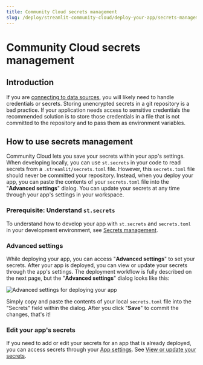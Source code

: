 ```yaml
---
title: Community Cloud secrets management
slug: /deploy/streamlit-community-cloud/deploy-your-app/secrets-management
---
```


# Community Cloud secrets management

## Introduction

If you are [connecting to data sources](/develop/tutorials/databases), you will likely need to handle credentials or secrets. Storing unencrypted secrets in a git repository is a bad practice. If your application needs access to sensitive credentials the recommended solution is to store those credentials in a file that is not committed to the repository and to pass them as environment variables.

## How to use secrets management

Community Cloud lets you save your secrets within your app's settings. When developing locally, you can use `st.secrets` in your code to read secrets from a `.streamlit/secrets.toml` file. However, this `secrets.toml` file should never be committed your repository. Instead, when you deploy your app, you can paste the contents of your `secrets.toml` file into the "**Advanced settings**" dialog. You can update your secrets at any time through your app's settings in your workspace.

### Prerequisite: Understand `st.secrets`

To understand how to develop your app with `st.secrets` and `secrets.toml` in your development environment, see [Secrets management](/develop/concepts/connections/secrets-management).

### Advanced settings

While deploying your app, you can access "**Advanced settings**" to set your secrets. After your app is deployed, you can view or update your secrets through the app's settings. The deployment workflow is fully described on the next page, but the "**Advanced settings**" dialog looks like this:

<div style={{ maxWidth: '70%', margin: 'auto' }}>
<Image alt="Advanced settings for deploying your app" src="/images/streamlit-community-cloud/deploy-an-app-advanced.png" />
</div>

Simply copy and paste the contents of your local `secrets.toml` file into the "Secrets" field within the dialog. After you click "**Save**" to commit the changes, that's it!

### Edit your app's secrets

If you need to add or edit your secrets for an app that is already deployed, you can access secrets through your [App settings](/deploy/streamlit-community-cloud/manage-your-app/app-settings). See [View or update your secrets](/deploy/streamlit-community-cloud/manage-your-app/app-settings#view-or-update-your-secrets).
